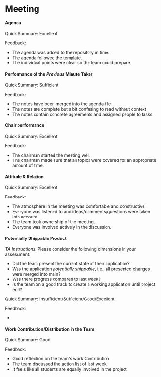 # Meeting

#### Agenda 

Quick Summary: Excellent

Feedback:

- The agenda was added to the repository in time.
- The agenda followed the template.
- The individual points were clear so the team could prepare.


#### Performance of the *Previous* Minute Taker

Quick Summary: Sufficient

Feedback: 

- The notes have been merged into the agenda file
- The notes are complete but a bit confusing to read without context
- The notes contain concrete agreements and assigned people to tasks


#### Chair performance

Quick Summary: Excellent

Feedback: 

- The chairman started the meeting well.
- The chairman made sure that all topics were covered for an appropriate amount of time.


#### Attitude & Relation

Quick Summary: Excellent

Feedback: 

- The atmosphere in the meeting was comfortable and constructive.
- Everyone was listened to and ideas/comments/questions were taken into account.
- The team took ownership of the meeting.
- Everyone was involved actively in the discussion.


#### Potentially Shippable Product

*TA Instructions:*
Please consider the following dimensions in your assessment:

- Did the team present the current state of their application?
- Was the application *potentially shippable*, i.e., all presented changes were merged into main?
- Was there progress compared to last week?
- Is the team on a good track to create a working application until project end?

Quick Summary: Insufficient/Sufficient/Good/Excellent

Feedback: 

- 


#### Work Contribution/Distribution in the Team

Quick Summary: Good

Feedback: 

- Good reflection on the team's work Contribution
- The team discussed the action list of last week
- It feels like all students are equally involved in the project


